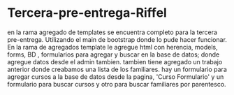 # Tercera-pre-entrega-Riffel
en la rama agregado de templates se encuentra completo para la tercera pre-entrega.
Utilizando el main de bootstrap donde lo pude hacer funcionar.  
En la rama de agregados template le agregue html con herencia, models, 
forms, BD , formularios para agregar y buscar en la base de datos; donde agregue datos desde el admin tambien.
tambien tiene agregado un trabajo anterior donde creabamos una lista de los familiares.
hay un formulario para agregar cursos a la base de datos desde la pagina, 'Curso Formulario'  y
un formulario para buscar cursos y otro para buscar familiares por parentesco.
